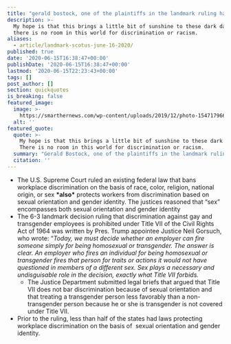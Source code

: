 ```yaml
---
title: "gerald bostock, one of the plaintiffs in the landmark ruling handed down by the u.s. supreme court that workplace discrimination against gay and transgender employees is prohibited under federal\_law."
description: >-
  My hope is that this brings a little bit of sunshine to these dark days...
  there is no room in this world for discrimination or racism.
aliases:
  - article/landmark-scotus-june-16-2020/
published: true
date: '2020-06-15T16:38:47+00:00'
publishDate: '2020-06-15T16:38:47+00:00'
lastmod: '2020-06-15T22:23:43+00:00'
tags: []
post_author: []
section: quickquotes
is_breaking: false
featured_image:
  image: >-
    https://smarthernews.com/wp-content/uploads/2019/12/photo-1547179660-453ec5367aa3.jpg
  alt: ''
featured_quote:
  quote: >-
    My hope is that this brings a little bit of sunshine to these dark days...
    There is no room in this world for discrimination or racism.
  summary: "Gerald Bostock, one of the plaintiffs in the landmark ruling handed down by the U.S. Supreme Court that workplace discrimination against gay and transgender employees is prohibited under federal\_law."
  citation: ''
---
```

*   The U.S. Supreme Court ruled an existing federal law that bans workplace discrimination on the basis of race, color, religion, national origin, or sex **\*also\*** protects workers from discrimination based on sexual orientation and gender identity. The justices reasoned that “sex” encompasses both sexual orientation and gender identity
*   The 6-3 landmark decision ruling that discrimination against gay and transgender employees is prohibited under Title VII of the Civil Rights Act of 1964 was written by Pres. Trump appointee Justice Neil Gorsuch, who wrote: “_Today, we must decide whether an employer can fire someone simply for being homosexual or transgender. The answer is clear. An employer who fires an individual for being homosexual or transgender fires that person for traits or actions it would not have questioned in members of a different sex. Sex plays a necessary and undisguisable role in the decision, exactly what Title VII forbids._
    *   The Justice Department submitted legal briefs that argued that Title VII does not bar discrimination because of sexual orientation and that treating a transgender person less favorably than a non-transgender person because he or she is transgender is not covered under Title VII.
*   Prior to the ruling, less than half of the states had laws protecting workplace discrimination on the basis of  sexual orientation and gender identity.
